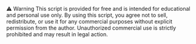⚠️ Warning
This script is provided for free and is intended for educational and personal use only. By using this script, you agree not to sell, redistribute, or use it for any commercial purposes without explicit permission from the author. Unauthorized commercial use is strictly prohibited and may result in legal action.


